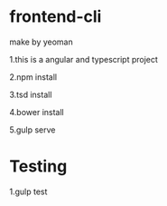 # frontend-cli

make by yeoman

1.this is a angular and typescript project

2.npm install

3.tsd install

4.bower install

5.gulp serve

# Testing

1.gulp test
